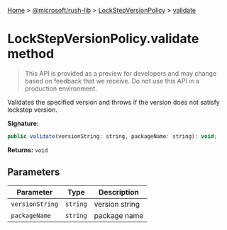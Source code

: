 [Home](./index) &gt; [@microsoft/rush-lib](rush-lib.md) &gt; [LockStepVersionPolicy](rush-lib.lockstepversionpolicy.md) &gt; [validate](rush-lib.lockstepversionpolicy.validate.md)

# LockStepVersionPolicy.validate method

> This API is provided as a preview for developers and may change based on feedback that we receive. Do not use this API in a production environment.

Validates the specified version and throws if the version does not satisfy lockstep version.

**Signature:**
```javascript
public validate(versionString: string, packageName: string): void;
```
**Returns:** `void`

## Parameters

|  Parameter | Type | Description |
|  --- | --- | --- |
|  `versionString` | `string` | version string |
|  `packageName` | `string` | package name |


